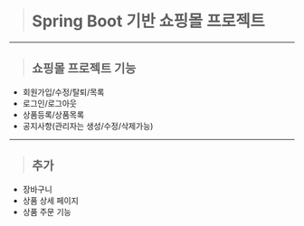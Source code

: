 > # Spring Boot 기반 쇼핑몰 프로젝트

---

> ## 쇼핑몰 프로젝트 기능

- 회원가입/수정/탈퇴/목록
- 로그인/로그아웃
- 상품등록/상품목록
- 공지사항(관리자는 생성/수정/삭제가능)

---

> ## 추가

- 장바구니
- 상품 상세 페이지
- 상품 주문 기능

